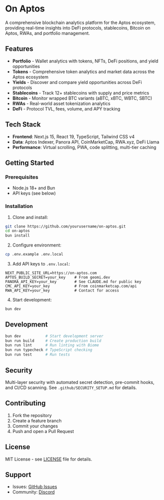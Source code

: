 # On Aptos

A comprehensive blockchain analytics platform for the Aptos ecosystem, providing real-time insights into DeFi protocols, stablecoins, Bitcoin on Aptos, RWAs, and portfolio management.

## Features

- **Portfolio** - Wallet analytics with tokens, NFTs, DeFi positions, and yield opportunities
- **Tokens** - Comprehensive token analytics and market data across the Aptos ecosystem
- **Yields** - Discover and compare yield opportunities across DeFi protocols
- **Stablecoins** - Track 12+ stablecoins with supply and price metrics
- **Bitcoin** - Monitor wrapped BTC variants (aBTC, xBTC, WBTC, SBTC)
- **RWAs** - Real-world asset tokenization analytics
- **DeFi** - Protocol TVL, fees, volume, and APY tracking

## Tech Stack

- **Frontend**: Next.js 15, React 19, TypeScript, Tailwind CSS v4
- **Data**: Aptos Indexer, Panora API, CoinMarketCap, RWA.xyz, DeFi Llama
- **Performance**: Virtual scrolling, PWA, code splitting, multi-tier caching

## Getting Started

### Prerequisites

- Node.js 18+ and Bun
- API keys (see below)

### Installation

1. Clone and install:

```bash
git clone https://github.com/yourusername/on-aptos.git
cd on-aptos
bun install
```

2. Configure environment:

```bash
cp .env.example .env.local
```

3. Add API keys to `.env.local`:

```env
NEXT_PUBLIC_SITE_URL=https://on-aptos.com
APTOS_BUILD_SECRET=your_key    # From geomi.dev
PANORA_API_KEY=your_key        # See CLAUDE.md for public key
CMC_API_KEY=your_key           # From coinmarketcap.com/api
RWA_API_KEY=your_key           # Contact for access
```

4. Start development:

```bash
bun dev
```

## Development

```bash
bun dev           # Start development server
bun run build     # Create production build
bun run lint      # Run linting with Biome
bun run typecheck # TypeScript checking
bun run test      # Run tests
```

## Security

Multi-layer security with automated secret detection, pre-commit hooks, and CI/CD scanning. See `.github/SECURITY_SETUP.md` for details.

## Contributing

1. Fork the repository
2. Create a feature branch
3. Commit your changes
4. Push and open a Pull Request

## License

MIT License - see [LICENSE](LICENSE) file for details.

## Support

- Issues: [GitHub Issues](https://github.com/yourusername/on-aptos/issues)
- Community: [Discord](https://discord.gg/aptos)
